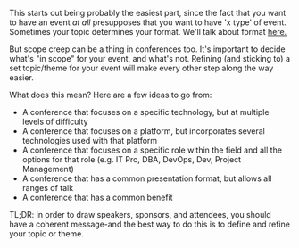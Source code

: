 This starts out being probably the easiest part, since the fact that you want to have an event *at all* presupposes that you want to have 'x type' of event. Sometimes your topic determines your format. We'll talk about format [here.](5.-Format-Options.md)

But scope creep can be a thing in conferences too. It's important to decide what's "in scope" for your event, and what's not. Refining (and sticking to) a set topic/theme for your event will make every other step along the way easier. 

What does this mean? Here are a few ideas to go from:

* A conference that focuses on a specific technology, but at multiple levels of difficulty 
* A conference that focuses on a platform, but incorporates several technologies used with that platform 
* A conference that focuses on a specific role within the field and all the options for that role (e.g. IT Pro, DBA, DevOps, Dev, Project Management) 
* A conference that has a common presentation format, but allows all ranges of talk
* A conference that has a common benefit

TL;DR: in order to draw speakers, sponsors, and attendees, you should have a coherent message-and the best way to do this is to define and refine your topic or theme.

    